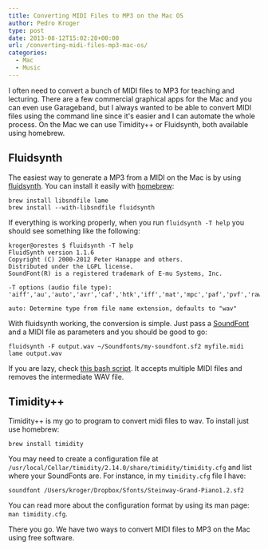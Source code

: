 ```yaml
---
title: Converting MIDI Files to MP3 on the Mac OS
author: Pedro Kroger
type: post
date: 2013-08-12T15:02:28+00:00
url: /converting-midi-files-mp3-mac-os/
categories:
  - Mac
  - Music
---
```


I often need to convert a bunch of MIDI files to MP3 for teaching and lecturing. There
are a few commercial graphical apps for the Mac and you can even use Garageband, but I
always wanted to be able to convert MIDI files using the command line since it's easier
and I can automate the whole process. On the Mac we can use Timidity++ or Fluidsynth,
both available using homebrew.

<!--more-->

## Fluidsynth

The easiest way to generate a MP3 from a MIDI on the Mac is by using [fluidsynth][1]. You can install it easily with [homebrew][2]:

```
brew install libsndfile lame
brew install --with-libsndfile fluidsynth
```

If everything is working properly, when you run `fluidsynth -T help` you should see something like the following:

```
kroger@orestes $ fluidsynth -T help
FluidSynth version 1.1.6
Copyright (C) 2000-2012 Peter Hanappe and others.
Distributed under the LGPL license.
SoundFont(R) is a registered trademark of E-mu Systems, Inc.

-T options (audio file type):
'aiff','au','auto','avr','caf','htk','iff','mat','mpc','paf','pvf','raw','rf64','sd2','sds','sf','voc','w64','wav','wve','xi'

auto: Determine type from file name extension, defaults to "wav"
```

With fluidsynth working, the conversion is simple. Just pass a [SoundFont][3] and a MIDI file as parameters and you should be good to go:

```
fluidsynth -F output.wav ~/Soundfonts/my-soundfont.sf2 myfile.midi
lame output.wav
```

If you are lazy, check [this bash script][4]. It accepts multiple MIDI files and removes the intermediate WAV file.

## Timidity++

Timidity++ is my go to program to convert midi files to wav. To install just use homebrew:

```
brew install timidity
```

You may need to create a configuration file at
`/usr/local/Cellar/timidity/2.14.0/share/timidity/timidity.cfg` and list where your
SoundFonts are. For instance, in my `timidity.cfg` file I have:

```
soundfont /Users/kroger/Dropbox/Sfonts/Steinway-Grand-Piano1.2.sf2
```

You can read more about the configuration format by using its man page: `man timidity.cfg`.

There you go. We have two ways to convert MIDI files to MP3 on the Mac using free software.

 [1]: https://sourceforge.net/apps/trac/fluidsynth/
 [2]: http://brew.sh
 [3]: http://en.wikipedia.org/wiki/SoundFont
 [4]: https://gist.github.com/kroger/6211862
 